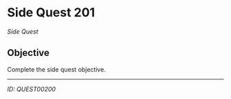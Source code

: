 # Side Quest 201

*Side Quest*

## Objective
Complete the side quest objective.

---
*ID: QUEST00200*